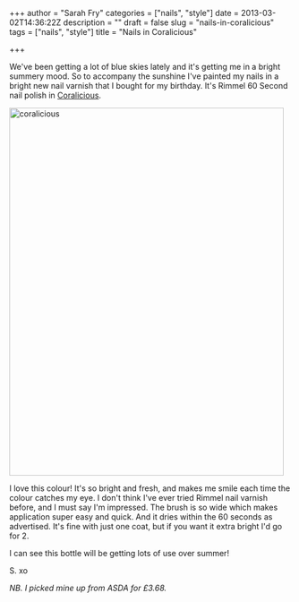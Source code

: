+++
author = "Sarah Fry"
categories = ["nails", "style"]
date = 2013-03-02T14:36:22Z
description = ""
draft = false
slug = "nails-in-coralicious"
tags = ["nails", "style"]
title = "Nails in Coralicious"

+++


We've been getting a lot of blue skies lately and it's getting me in a bright summery mood. So to accompany the sunshine I've painted my nails in a bright new nail varnish that I bought for my birthday. It's Rimmel 60 Second nail polish in <a href="http://www.amazon.co.uk/Rimmel-Nail-Polish-Second-Coralicious/dp/B0046U82I2/ref=cm_cr_pr_product_top" target="_blank">Coralicious</a>.

<a href="http://sweetaspi.co.uk/content/images/2013/03/coralicious.jpg"><img class="alignnone size-full wp-image-1529" alt="coralicious" src="http://sweetaspi.co.uk/content/images/2013/03/coralicious.jpg" width="490" height="657" /></a>

I love this colour! It's so bright and fresh, and makes me smile each time the colour catches my eye. I don't think I've ever tried Rimmel nail varnish before, and I must say I'm impressed. The brush is so wide which makes application super easy and quick. And it dries within the 60 seconds as advertised. It's fine with just one coat, but if you want it extra bright I'd go for 2.

I can see this bottle will be getting lots of use over summer!

S. xo

<em>NB. I picked mine up from ASDA for £3.68.</em>

